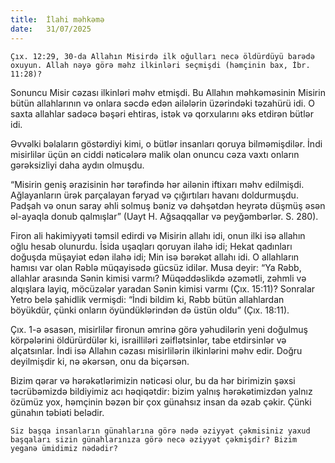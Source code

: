 ```yaml
---
title:  İlahi məhkəmə
date:   31/07/2025
---
```


`Çıx. 12:29, 30-da Allahın Misirdə ilk oğulları necə öldürdüyü barədə oxuyun. Allah nəyə görə məhz ilkinləri seçmişdi (həmçinin bax, İbr. 11:28)?`

Sonuncu Misir cəzası ilkinləri məhv etmişdi. Bu Allahın məhkəməsinin Misirin bütün allahlarının və onlara səcdə edən ailələrin üzərindəki təzahürü idi. O saxta allahlar sadəcə bəşəri ehtiras, istək və qorxularını əks etdirən bütlər idi.

Əvvəlki bəlaların göstərdiyi kimi, o bütlər insanları qoruya bilməmişdilər. İndi misirlilər üçün ən ciddi nəticələrə malik olan onuncu cəza vaxtı onların gərəksizliyi daha aydın olmuşdu.

“Misirin geniş ərazisinin hər tərəfində hər ailənin iftixarı məhv edilmişdi. Ağlayanların ürək parçalayan fəryad və çığırtıları havanı doldurmuşdu. Padşah və onun saray əhli solmuş bəniz və dəhşətdən heyrətə düşmüş əsən əl-ayaqla donub qalmışlar” (Uayt H. Ağsaqqallar və peyğəmbərlər. S. 280).

Firon ali hakimiyyəti təmsil edirdi və Misirin allahı idi, onun ilki isə allahın oğlu hesab olunurdu. İsida uşaqları qoruyan ilahə idi; Hekat qadınları doğuşda müşayiət edən ilahə idi; Min isə bərəkət allahı idi. O allahların hamısı var olan Rəblə müqayisədə gücsüz idilər. Musa deyir: “Ya Rəbb, allahlar arasında Sənin kimisi varmı? Müqəddəslikdə əzəmətli, zəhmli və alqışlara layiq, möcüzələr yaradan Sənin kimisi varmı (Çıx. 15:11)? Sonralar Yetro belə şahidlik vermişdi: “İndi bildim ki, Rəbb bütün allahlardan böyükdür, çünki onların öyündüklərindən də üstün oldu” (Çıx. 18:11).

Çıx. 1-ə əsasən, misirlilər fironun əmrinə görə yəhudilərin yeni doğulmuş körpələrini öldürürdülər ki, israilliləri zəiflətsinlər, tabe etdirsinlər və alçatsınlar. İndi isə Allahın cəzası misirlilərin ilkinlərini məhv edir. Doğru deyilmişdir ki, nə əkərsən, onu da biçərsən.

Bizim qərar və hərəkətlərimizin nəticəsi olur, bu da hər birimizin şəxsi təcrübəmizdə bildiyimiz acı həqiqətdir: bizim yalnış hərəkətimizdən yalnız özümüz yox, həmçinin bəzən bir çox günahsız insan da əzab çəkir. Çünki günahın təbiəti belədir.

`Siz başqa insanların günahlarına görə nədə əziyyət çəkmisiniz yaxud başqaları sizin günahlarınıza görə necə əziyyət çəkmişdir? Bizim yeganə ümidimiz nədədir?`
